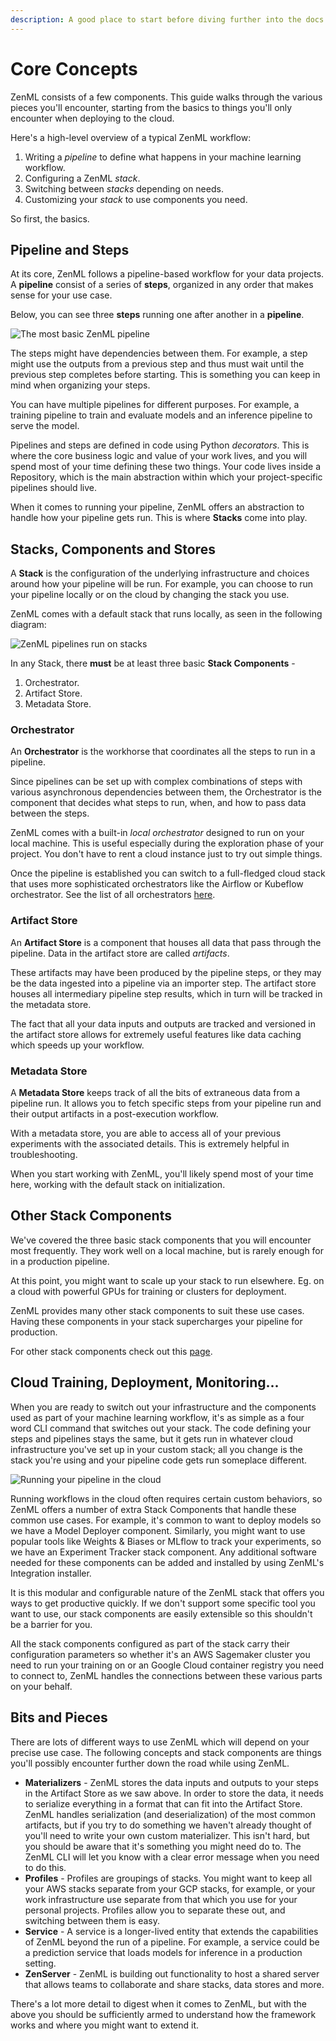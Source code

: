 ```yaml
---
description: A good place to start before diving further into the docs.
---
```


# Core Concepts

ZenML consists of a few components. This guide walks through the various pieces you'll encounter, starting from the basics to things you'll only encounter when deploying to the cloud. 

Here's a high-level overview of a typical ZenML workflow:

1. Writing a *pipeline* to define what happens in your machine learning workflow.
2. Configuring a ZenML *stack*.
3. Switching between *stacks* depending on needs.
4. Customizing your *stack* to use components you need.

So first, the basics.

## Pipeline and Steps

At its core, ZenML follows a pipeline-based workflow for your data projects.
A **pipeline** consist of a series of **steps**, organized in any order that makes sense for your use case. 

Below, you can see three **steps** running one after another in a **pipeline**. 

![The most basic ZenML pipeline](../assets/core_concepts/concepts-1.png)

The steps might have dependencies between them. 
For example, a step might use the outputs from a previous step and thus must wait until the previous step completes before starting. This is something you can keep in mind when organizing your steps.

You can have multiple pipelines for different purposes. For example, a training pipeline to train and evaluate models and an inference pipeline to serve the model.

Pipelines and steps are defined in code using Python *decorators*.
This is where the core business logic and
value of your work lives, and you will spend most of your time defining these two things. Your code lives inside a Repository, which is the main abstraction within which your project-specific pipelines should live.

When it comes to running your pipeline, ZenML offers an abstraction to handle how your pipeline gets run. This is where **Stacks** come into play.

## Stacks, Components and Stores
A **Stack** is the configuration of the underlying infrastructure and choices around how your pipeline will be run. For example, you can choose to run your pipeline locally or on the cloud by changing the stack you use.

ZenML comes with a default stack that runs locally, as seen in the following diagram:

![ZenML pipelines run on stacks](../assets/core_concepts/concepts-2.png)

In any Stack, there **must** be at least three basic **Stack Components** -

1. Orchestrator.
2. Artifact Store.
3. Metadata Store.

### Orchestrator

An **Orchestrator** is the workhorse that coordinates all the steps to run in a pipeline.

Since pipelines can be set up with complex combinations of steps with various asynchronous dependencies between them, the Orchestrator is the component that decides what steps to run, when, and how to pass data between the steps.

ZenML comes with a built-in *local orchestrator* designed to run on your local machine. This is useful especially during the exploration phase of your project. You don't have to rent a cloud instance just to try out simple things.

Once the pipeline is established you can switch to a full-fledged cloud stack that uses more sophisticated orchestrators like the Airflow or Kubeflow orchestrator. See the list of all orchestrators [here](../mlops_stacks/orchestrators/overview.md).

### Artifact Store

An **Artifact Store** is a component that houses all data that pass through the pipeline.
Data in the artifact store are called *artifacts*.

These artifacts may have been produced by the pipeline steps, or they may be the
data ingested into a pipeline via an importer step.
The artifact store houses all intermediary pipeline step results, which in turn will be tracked in the metadata store.

The fact that all your data inputs and outputs are tracked
and versioned in the artifact store allows for extremely useful features
like data caching which speeds up your workflow.

### Metadata Store

A **Metadata Store** keeps track of all the bits of extraneous data from a pipeline run. It allows you to fetch specific steps from your pipeline run and their output artifacts in a post-execution workflow.

With a metadata store, you are able to access all of your previous experiments with the associated details.
This is extremely helpful in troubleshooting.

When you start working with ZenML, you'll likely spend most of your time
here, working with the default stack on initialization. 

## Other Stack Components
We've covered the three basic stack components that you will encounter most frequently. They work well on a local machine, but is rarely enough for in a production pipeline.

At this point, you might want to scale up your stack to run elsewhere. Eg. on a cloud with powerful GPUs for training or clusters for deployment.

ZenML provides many other stack components to suit these use cases.
Having these components in your stack supercharges your pipeline for production.

For other stack components check out this [page](../mlops_stacks/categories.md).

## Cloud Training, Deployment, Monitoring...

When you are ready to switch out your infrastructure and the components used as
part of your machine learning workflow, it's as simple as a four word CLI
command that switches out your stack. The code defining your steps and pipelines
stays the same, but it gets run in whatever cloud infrastructure you've set up
in your custom stack; all you change is the stack you're using and your pipeline
code gets run someplace different.

![Running your pipeline in the cloud](../assets/core_concepts/concepts-3.png)

Running workflows in the cloud often requires certain custom behaviors, so ZenML
offers a number of extra Stack Components that handle these common use cases.
For example, it's common to want to deploy models so we have a Model Deployer
component. Similarly, you might want to use popular tools like Weights & Biases
or MLflow to track your experiments, so we have an Experiment Tracker stack
component. Any additional software needed for these components can be added and
installed by using ZenML's Integration installer.

It is this modular and configurable nature of the ZenML stack that offers you
ways to get productive quickly. If we don't support some specific tool you want
to use, our stack components are easily extensible so this shouldn't be a
barrier for you.

All the stack components configured as part of the stack carry their
configuration parameters so whether it's an AWS Sagemaker cluster you need to
run your training on or an Google Cloud container registry you need to connect
to, ZenML handles the connections between these various parts on your behalf.

## Bits and Pieces

There are lots of different ways to use ZenML which will depend on your precise
use case. The following concepts and stack components are things you'll possibly
encounter further down the road while using ZenML.

- **Materializers** - ZenML stores the data inputs and outputs to your steps in the
  Artifact Store as we saw above. In order to store the data, it needs to
  serialize everything in a format that can fit into the Artifact Store. ZenML
  handles serialization (and deserialization) of the most common artifacts, but
  if you try to do something we haven't already thought of you'll need to write
  your own custom materializer. This isn't hard, but you should be aware that
  it's something you might need do to. The ZenML CLI will let you know with a
  clear error message when you need to do this.
- **Profiles** - Profiles are groupings of stacks. You might want to keep all your
  AWS stacks separate from your GCP stacks, for example, or your work
  infrastructure use separate from that which you use for your personal
  projects. Profiles allow you to separate these out, and switching between them
  is easy.
- **Service** - A service is a longer-lived entity that extends the capabilities of
  ZenML beyond the run of a pipeline. For example, a service could be a
  prediction service that loads models for inference in a production setting.
- **ZenServer** - ZenML is building out functionality to host a shared server that
  allows teams to collaborate and share stacks, data stores and more.

There's a lot more detail to digest when it comes to ZenML, but with the above
you should be sufficiently armed to understand how the framework works and where
you might want to extend it.
